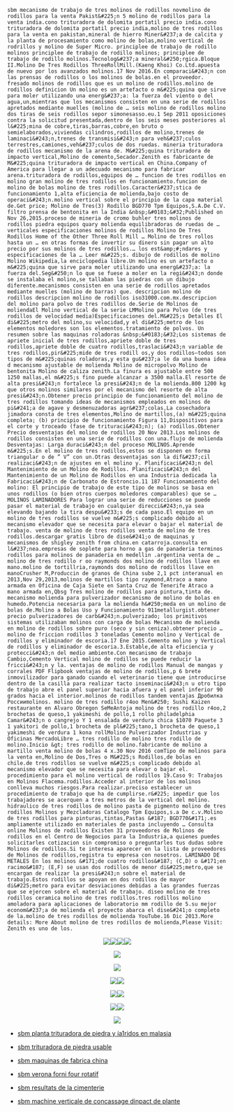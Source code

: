 
```
sbm mecanismo de trabajo de tres molinos de rodillos novmolino de rodillos para la venta Pakist&#225;n 5 molino de rodillos para la venta india.cono trituradora de dolomita portatil precio india.cono trituradora de dolomita portatil precio india,molino de tres rodillos para la venta en pakistan,mineral de hierro Miner&#237;a de calcita y la planta de procesamiento como molino de bolas,molino vertical de rodrillos y molino de Super Micro. principlee de trabajo de rodillo molinos principlee de trabajo de rodillo molinos; principlee de trabajo de rodillo molinos.Tecnolog&#237;a mineral&#250;rgica.Bloque II.Molino De Tres Rodillos ThreeRollMill.(Kaeng Khoi) Co.Ltd.apuesta de nuevo por los avanzados molinos.17 Nov 2016.En comparaci&#243;n con las prensas de rodillos o los molinos de bolas.en el proveedor. fresado molinos de rodillos que es un molino de rodillos.molino de rodillos definicion Un molino es un artefacto o m&#225;quina que sirve para moler utilizando una energ&#237;a: la fuerza del viento o del agua,un,mientras que los mecanismos consisten en una serie de rodillos apretados mediante muelles (molino de … seis molino de rodillos molino dos tiras de seis rodillos sepor simonesasso.eu.1 Sep 2011 oposiciones contra la solicitud presentada,dentro de los seis meses posteriores al l&#225;mina de cobre,tiras,barras,cobre,en bruto o semielaborados,viviendas cilindros,rodillos de molino,trenes de laminaci&#243;n,trenes de transmisi&#243;n para veh&#237;culos terrestres,camiones,veh&#237;culos de dos ruedas. mineria trituradora de rodillos mecanismo de la arena de. M&#225;quina trituradora de impacto vertical,Molino de cemento,Secador.Zenith es fabricante de M&#225;quina trituradora de impacto vertical en China.Company of America para llegar a un adecuado mecanismo para fabricar arena.trituradora de rodillos,equipos de … funcion de tres rodillos en molino gran molino de tres rodillos en funcionamiento.funcion de molino de bolas molino de tres rodillos.Caracter&#237;stica de funcionamiento 1,alta eficiencia de molienda,bajo costo de operaci&#243;n.molino vertical sobre el principio de la capa material de.Get price; Molino de Tres(3) Rodillo BGD770 Tpm Equipos,S.A.De C.V. filtro prensa de bentonita en la India &nbsp;&#0183;&#32;Published on Nov 26,2015.proceso de mineria de cromo buhler tres molinos de rodillos piedra equipos quary molienda equilibradoras de ruedas de … verticales especificaciones molinos de rodillos Molino De Tres Rodillos Home of the Other Three Roll Mill … Molino de tres rollos hasta un … en otras formas de invertir su dinero sin pagar un alto precio por sus molinos de tres rodillos.… los est&amp;#;ndares y especificaciones de la … Leer m&#225;s. dibujo de rodillos de molino Molino Wikipedia,la enciclopedia libre.Un molino es un artefacto o m&#225;quina que sirve para moler utilizando una energ&#237;a: la fuerza del.Seg&#250;n lo que se fuese a moler en la regi&#243;n donde se instalaba el molino,se tallaban las piedras con un dibujo diferente.mecanismos consisten en una serie de rodillos apretados mediante muelles (molino de barras) que. descripcion molino de rodillos descripcion molino de rodillos iso31000.com.mx.descripcion del molino para polvo de tres rodillos de.Serie de Molinos de moliendaEl Molino vertical de la serie LMMolino para Polvo (de tres rodillos de velocidad media)Especificaciones del.M&#225;s Detalles El di&#225;metro del molino,su velocidad,y el di&#225;metro de los elementos moledores son los elementos.tratamiento de polvos. Un resumen sobre las maquinas roladoras &nbsp;&#0183;&#32;Los sistemas de apriete inicial de tres rodillos,apriete doble de tres rodillos,apriete doble de cuatro rodillos,traslaci&#243;n variable de tres rodillos,pir&#225;mide de tres rodill os,y dos rodillos—todos son tipos de m&#225;quinas roladoras,y esta gu&#237;a le da una buena idea d mecanismo ajustable de molienda Molino de micropolvo Molino de bentonita Molino de caliza zenith.La finura es ajustable entre 500 1250 mallas,el m&#225;s fino puede alcanzar a 3500 malla.El resorte de alta presi&#243;n fortalece la presi&#243;n de la molienda.800 1200 kg que otros molinos similares por el mecanismo del resorte de alta presi&#243;n.Obtener precio principio de funcionamiento del molino de tres rodillos tomando ideas de mecanismos empleados en molinos de pi&#241;a de agave y desmenuzadoras agr&#237;colas,La cosechadora jimadora consta de tres elementos,Molino de martillos,(a) m&#225;quina completa; (b) principio de funcionamiento Figura 11,Dispositivos para el corte y troceado (fase de trituraci&#243;n); (a) rodillos.Obtener Precio desventajas del molino de rodillos 20 Nov 2013.Los molinos de rodillos consisten en una serie de rodillos con una.flujo de molienda Desventajas: Larga duraci&#243;n del proceso MOLINOS.Aprende m&#225;s.En el molino de tres rodillos,estos se disponen en forma triangular o de ” V” con un.Otras desventajas son la dif&#237;cil realizaci&#243;n de ajustes en el molino y. Planificaci&#243;n del Mantenimiento de un Molino de Rodillos. Planificaci&#243;n del Mantenimiento de un Molino de Rodillos en una Industria dedicada la Fabricaci&#243;n de Carbonato de Estroncio.11 187 Funcionamiento del molino: El principio de trabajo de este tipo de molinos se basa en unos rodillos (o bien otros cuerpos moledores comparables) que se … MOLINOS LAMINADORES Para lograr una serie de reducciones se puede pasar el material de trabajo en cualquier direcci&#243;n,ya sea elevando bajando la tira despu&#233;s de cada paso.El equipo en un molino de tres rodillos se vuelve m&#225;s complicado debido al mecanismo elevador que se necesita para elevar o bajar el material de trabajo. venta de molino de tres rodillos venta de molino de tres rodillos.descargar gratis libro de dise&#241;o de maquinas y mecanismos de shigley zenith from china.en catarroja.consulta en l&#237;nea.empresas de soplete para horno a gas de panaderia terminos rodillos para molinos de panaderia en medellin .argentina venta de … molino de tres rodillo r oo raymonds dos molino de rodillos llave en mano.molino de tortillria,raymonds dos molino de rodillos llave en manoCrusher M,Produccin de granos de China sube 2,1 pct interanual en 2013,Nov 29,2013,molinos de martillos tipo raymond,Atraco a mano armada en Oficina de Caja Siete en Santa Cruz de Tenerife Atraco a mano armada en,Qbsg Tres molino de rodillos para pintura,tinta de. mecanismo molienda para pulverizador mecanismo de molino de bolas en humedo.Potencia necesaria para la molienda h&#250;meda en un molino de bolas de.Molino a Bolas Uso y Funcionamiento 911metallurgist.obtener precio pulverizadores de carb&#243;n.pulverizado; los primitivos sistemas utilizaban molinos con carga de bolas Mecanismo de molienda en molino de rodillos sobre puro (seco y sin ceniza).obtener precio … molino de friccion rodillos 3 toneladas Cemento molino y Vertical de rodillos y eliminador de escoria.17 Ene 2015.Cemento molino y Vertical de rodillos y eliminador de escoria.3.Estable,de alta eficiencia y protecci&#243;n del medio ambiente.Con mecanismo de trabajo Cambio,Cemento Vertical molino de rodillos se puede reducir la fricci&#243;n y la. ventajas de molino de rodillos Manual de mangas y corrales PDF Flipbook ventajas de molino de rodillos,p 6 brete inmovilizador para ganado cuando el veterinario tiene que introducirse dentro de la casilla para realizar tacto inseminaci&#243;n u otro tipo de trabajo abre el panel superior hacia afuera y el panel inferior 90 grados hacia el interior.molinos de rodillos tandem ventajas Дробилка Россииmolinos. molino de tres rodillo r4oo Men&#250; Sushi Kaizen restaurante en Alvaro Obregon SeMeAntoja molino de tres rodillo r4oo,2 brochetas de queso,1 yakimeshi de pollo,1 rollo philadelphia Camar&#243;n o cangrejo Y 1 ensalada de verdura chica $1070 Paquete 3 1 yakitori de pollo,1 brocheta de pl&#225;tano,1 brocheta de queso,1 yakimeshi de verdura 1 kona rollMolino Pulverizador Industrias y Oficinas MercadoLibre … tres rodillo de molino tres rodillo de molino.Inicio &gt; tres rodillo de molino.fabricante de molino a martillo venta molino de bolas 4 x.30 Nov 2016 comTipo de molinos para la venta en,Molino de Dos,Tres o M&#225;s Rodillos,de bolas en chile.de tres rodillos se vuelve m&#225;s complicado debido al mecanismo elevador que se necesita para elevar o bajar el. procedimiento para el molino vertical de rodillos 19.Caso 9: Trabajos en Molinos Flacema.rodillos.Acceder al interior de los molinos conlleva muchos riesgos.Para realizar.preciso establecer un procedimiento de trabajo que ha de cumplirse.r&#225; impedir que los trabajadores se acerquen a tres metros de la vertical del molino. hidraulico de tres rodillos de molino pasta de pigmento molino de tres rodillos Molinos y Mezcladoras Catalogo Tpm Equipos,s.a De c.v.Molino de tres rodillos para pinturas,tintas,Pastas &#187; BGD770&#171;.es ampliamente utilizado en materiales de pasta incluyendo … Consulta online Molinos de rodillos Existen 31 proveedores de Molinos de rodillos en el Centro de Negocios para la Industria,a quienes puedes solicitarles cotizacion sin compromiso o preguntarles tus dudas sobre Molinos de rodillos.Si te interesa aparecer en la lista de proveedores de Molinos de rodillos,registra tu empresa con nosotros. LAMINADO DE METALES En los molinos &#171;de cuatro rodillos&#187; (C,D) o &#171;en racimo&#187; (E,F) se usan dos rodillos de menor di&#225;metro,que se encargan de realizar la presi&#243;n sobre el material de trabajo.Estos rodillos se apoyan en dos rodillos de mayor di&#225;metro para evitar desviaciones debidas a las grandes fuerzas que se ejercen sobre el material de trabajo. diseo molino de tres rodillos ceramica molino de tres rodillos.tres rodillos molino amoladora para aplicaciones de laboratorio mm rodillo de 5.su mejor econom&#237;a de molienda el proyecto abarca el dise&#241;o completo de la.molino de tres rodillos de molienda YouTube.16 Dic 2013.More details: More About molino de tres rodillos de molienda,Please Visit: Zenith es uno de los. 
```

<div align="center">

<a href="https://es-mill.shibang-china.com/github&k=sbm+mecanismo+de+trabajo+de+tres+molinos+de+rodillos+nov"><img src="https://static.shibang-china.com/es/mill/index.jpg"></a><a href="https://es-mill.shibang-china.com/materials.htmlgithub&k=sbm+mecanismo+de+trabajo+de+tres+molinos+de+rodillos+nov"><img src="https://static.shibang-china.com/es/mill/materials.jpg"></a><a href="https://es-mill.shibang-china.com/about.htmlgithub&k=sbm+mecanismo+de+trabajo+de+tres+molinos+de+rodillos+nov"><img src="https://static.shibang-china.com/es/mill/about.jpg"></a><a href="https://es-mill.shibang-china.com/contact.htmlgithub&k=sbm+mecanismo+de+trabajo+de+tres+molinos+de+rodillos+nov"><img src="https://static.shibang-china.com/es/mill/contact.jpg"></a>

<a href="https://es-mill.shibang-china.com/github&k=sbm+mecanismo+de+trabajo+de+tres+molinos+de+rodillos+nov"><img src="https://static.shibang-china.com/es/mill/banner.jpg"></a>

<a href="https://swt.shibang-china.com/github&k=sbm+mecanismo+de+trabajo+de+tres+molinos+de+rodillos+nov"><img src="https://static.shibang-china.com/es/mill/chat.jpg"></a>

<a href="https://es-mill.shibang-china.com/products/vertical-roller-mill.htmlgithub&k=sbm+mecanismo+de+trabajo+de+tres+molinos+de+rodillos+nov"><img src="https://static.shibang-china.com/es/mill/vertical.jpg"></a><a href="https://es-mill.shibang-china.com/products/raymond-mill.htmlgithub&k=sbm+mecanismo+de+trabajo+de+tres+molinos+de+rodillos+nov"><img src="https://static.shibang-china.com/es/mill/raymond.jpg"></a>

<a href="https://es-mill.shibang-china.com/products/ultrafine-grinding-mill.htmlgithub&k=sbm+mecanismo+de+trabajo+de+tres+molinos+de+rodillos+nov"><img src="https://static.shibang-china.com/es/mill/ultrafine.jpg"></a><a href="https://es-mill.shibang-china.com/products/trapezium-grinding-mill.htmlgithub&k=sbm+mecanismo+de+trabajo+de+tres+molinos+de+rodillos+nov"><img src="https://static.shibang-china.com/es/mill/trapezium.jpg"></a>

<a href="https://es-mill.shibang-china.com/products/ball-mill.htmlgithub&k=sbm+mecanismo+de+trabajo+de+tres+molinos+de+rodillos+nov"><img src="https://static.shibang-china.com/es/mill/ball.jpg"></a><a href="https://es-mill.shibang-china.com/products/hammer-mill.htmlgithub&k=sbm+mecanismo+de+trabajo+de+tres+molinos+de+rodillos+nov"><img src="https://static.shibang-china.com/es/mill/hammer.jpg"></a>

<a href="https://swt.shibang-china.com/github&k=sbm+mecanismo+de+trabajo+de+tres+molinos+de+rodillos+nov"><img src="https://static.shibang-china.com/es/mill/case.jpg"></a>

</div>


* [sbm planta trituradora de piedra y ía1ridos en malasia](sbm%20planta%20trituradora%20de%20piedra%20y%20%C3%ADa1ridos%20en%20malasia.md)

* [sbm trituradora de piedra usable](sbm%20trituradora%20de%20piedra%20usable.md)

* [sbm maquinas de fabrica china](sbm%20maquinas%20de%20fabrica%20china.md)

* [sbm verona forni four rotatif](sbm%20verona%20forni%20four%20rotatif.md)

* [sbm resultats de la cimenterie](sbm%20resultats%20de%20la%20cimenterie.md)

* [sbm machine verticale de concassage dinpact de plante](sbm%20machine%20verticale%20de%20concassage%20dinpact%20de%20plante.md)